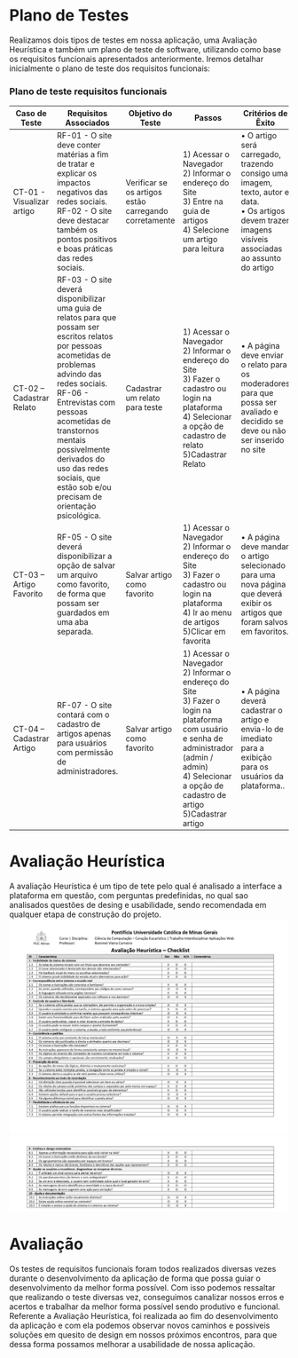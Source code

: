 
# Plano de Testes

 Realizamos dois tipos de testes em nossa aplicação, uma Avaliação Heurística e também um plano
 de teste de software, utilizando como base os requisitos funcionais apresentados anteriormente. 
 Iremos detalhar inicialmente o plano de teste dos requisitos funcionais:
  ### Plano de teste requisitos funcionais
|Caso de Teste    | Requisitos Associados  | Objetivo do Teste | Passos | Critérios de Êxito|
|-----------------|------------------------|-------------------|--------|-------------------|
|CT-01 - Visualizar artigo|RF-01 - O site deve conter matérias a fim de tratar e explicar os impactos negativos das redes sociais.<br>RF-02 - O site deve destacar também os pontos positivos e boas práticas das redes sociais.| Verificar se os artigos estão carregando corretamente | 1) Acessar o Navegador<br>2) Informar o endereço do Site<br>3) Entre na guia de artigos<br>4) Selecione um artigo para leitura |•	O artigo será carregado, trazendo consigo uma imagem, texto, autor e data.<br>•	Os artigos devem trazer imagens visíveis associadas ao assunto do artigo
|CT-02 – Cadastrar Relato|RF-03 - O site deverá disponibilizar uma guia de relatos para que possam ser escritos relatos por pessoas acometidas de problemas advindo das redes sociais.<br>RF-06 - Entrevistas com pessoas acometidas de transtornos mentais possivelmente derivados do uso das redes sociais, que estão sob e/ou precisam de orientação psicológica.| Cadastrar um relato para teste | 1) Acessar o Navegador<br>2) Informar o endereço do Site<br>3) Fazer o cadastro ou login na plataforma<br>4) Selecionar a opção de cadastro de relato<br>5)Cadastrar Relato |•	A página deve enviar o relato para os moderadores para que possa ser avaliado e decidido se deve ou não ser inserido no site
|CT-03 – Artigo Favorito|RF-05 - O site deverá disponibilizar a opção de salvar um arquivo como favorito, de forma que possam ser guardados em uma aba separada.| Salvar artigo como favorito | 1) Acessar o Navegador<br>2) Informar o endereço do Site<br>3) Fazer o cadastro ou login na plataforma<br>4) Ir ao menu de artigos <br>5)Clicar em favorita |•	A página deve mandar o artigo selecionado para uma nova página que deverá exibir os artigos que foram salvos em favoritos.
|CT-04 – Cadastrar Artigo|RF-07 - O site contará com o cadastro de artigos apenas para usuários com permissão de administradores.| Salvar artigo como favorito | 1) Acessar o Navegador<br>2) Informar o endereço do Site<br>3) Fazer o login na plataforma com usuário e senha de administrador (admin / admin)<br>4) Selecionar a opção de cadastro de artigo <br>5)Cadastrar artigo |•	A página deverá cadastrar o artigo e envia-lo de imediato para a exibição para os usuários da plataforma..


# Avaliação Heurística
 A avaliação Heurística é um tipo de tete pelo qual é  analisado a interface 
 a plataforma em questão, com perguntas predefinidas, no qual sao analisados
 questões de desing e usabilidade, sendo recomendada em qualquer etapa
 de construção do projeto.
![Heuristica 01](images/Heuristica_01.jpg)
![Heuristica 02](images/Heuristica_02.jpg)

# Avaliação

Os testes de requisitos funcionais foram todos realizados diversas vezes durante o desenvolvimento da aplicação de forma que possa guiar o desenvolvimento da melhor forma possível. Com isso podemos ressaltar que realizando o teste diversas vez, conseguimos canalizar nossos erros e acertos e trabalhar da melhor forma possível sendo produtivo e funcional. Referente a Avaliação Heurística, foi realizada ao fim do desenvolvimento da aplicação e com ela podemos observar novos caminhos e possiveis soluções em quesito de design em nossos próximos encontros, para que dessa forma possamos melhorar a usabilidade de nossa aplicação.

